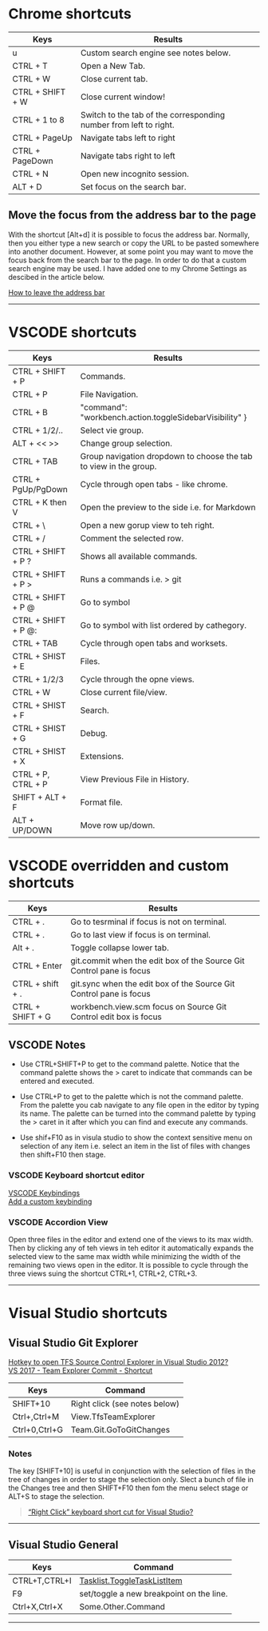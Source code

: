 # Chrome shortcuts

| Keys			    | Results			                                                    |
| -------------     | ----------------------------------------------------------------------|
| u     		    | Custom search engine see notes below.                                 |
| CTRL + T		    | Open a New Tab.                                                       |
| CTRL + W		    | Close current tab.                                                    |
| CTRL + SHIFT + W  | Close current window!                                                 |
| CTRL + 1 to 8	    | Switch to the tab of the corresponding number from left to right.     |
| CTRL + PageUp     | Navigate tabs left to right                                           |
| CTRL + PageDown   | Navigate tabs right to left                                           |
| CTRL + N          | Open new incognito session.                                           |
| ALT + D           | Set focus on the search bar.                                          |

## Move the focus from the address bar to the page

With the shortcut [Alt+d] it is possible to focus the address bar. Normally, then you either type a new search or copy the URL to be pasted somewhere into another document. However, at some point you may want to move the focus back from the search bar to the page. In order to do that a custom search engine may be used. I have added one to my Chrome Settings as descibed in the article below. 

[How to leave the address bar](http://xavierchow.github.io/2016/03/07/vimium-leave-address-bar/)

***

# VSCODE shortcuts

| Keys			        | Results			                                                    |
| -------------         | ----------------------------------------------------------------------|
| CTRL + SHIFT + P	    | Commands.                                                             |
| CTRL + P      	    | File Navigation.                                                      |
| CTRL + B              | "command": "workbench.action.toggleSidebarVisibility" }               |
| CTRL + 1/2/..    	    | Select vie group.                                                     |
| ALT + << >>           | Change group selection.                                               |
| CTRL + TAB    	    | Group navigation dropdown to choose the tab to view in the group.     |
| CTRL + PgUp/PgDown    | Cycle through open tabs - like chrome.                                |
| CTRL + K then V       | Open the preview to the side i.e. for Markdown                        |
| CTRL + \              | Open a new gorup view to teh right.                                   |
| CTRL + /              | Comment the selected row.                                             |
| CTRL + SHIFT + P ?	| Shows all available commands.                                         |
| CTRL + SHIFT + P >	| Runs a commands i.e. > git                                            |
| CTRL + SHIFT + P @	| Go to symbol                                                          |
| CTRL + SHIFT + P @:	| Go to symbol with list ordered by cathegory.                          |
| CTRL + TAB	        | Cycle through open tabs and worksets.                                 |
| CTRL + SHIST + E	    | Files.                                                                |
| CTRL + 1/2/3  	    | Cycle through the opne views.                                         |
| CTRL + W          	| Close current file/view.                                              |
| CTRL + SHIST + F	    | Search.                                                               |
| CTRL + SHIST + G	    | Debug.                                                                |
| CTRL + SHIST + X	    | Extensions.                                                           |
| CTRL + P, CTRL + P	| View Previous File in History.                                        |
| SHIFT + ALT + F   	| Format file.                                                          |
| ALT + UP/DOWN         | Move row up/down.                                                     |

# VSCODE overridden and custom shortcuts

| Keys			        | Results			                                                    |
| -------------         | ----------------------------------------------------------------------|
| CTRL + .	            | Go to tesrminal if focus is not on terminal.                          |
| CTRL + .	            | Go to last view if focus is on terminal.                              |
| Alt  + .	            | Toggle collapse lower tab.                                            |
| CTRL + Enter  	    | git.commit when the edit box of the Source Git Control pane is focus  |
| CTRL + shift + . 	    | git.sync when the edit box of the Source Git Control pane is focus    |
| CTRL + SHIFT + G	    | workbench.view.scm focus on  Source Git Control edit box is focus     |

## VSCODE Notes

- Use CTRL+SHIFT+P to get to the command palette. Notice that the command palette shows the > caret to indicate that commands can be entered and executed.

- Use CTRL+P to get to the palette which is not the command palette. From the palette you cab navigate to any file open in the editor by typing its name. The palette can be turned into the command palette by typing the > caret in it after which you can find and execute any commands.

- Use  shif+F10 as in visula studio to show the context sensitive menu on selection of any item i.e. select an item in the list of files with changes then shift+F10 then stage.

### VSCODE Keyboard shortcut editor

[VSCODE Keybindings](https://code.visualstudio.com/docs/getstarted/keybindings)  
[Add a custom keybinding](https://stackoverflow.com/questions/42796887/switch-focus-between-editor-and-integrated-terminal-in-visual-studio-code)

### VSCODE Accordion View
Open three files in the editor and extend one of the views to its max width. Then by clicking any of teh views in teh editor it automatically expands the selected view to the same max width while minimizing the width of the remaining two views open in the editor. It is possible to cycle through the three views suing the shortcut CTRL+1, CTRL+2, CTRL+3.

***

# Visual Studio shortcuts

## Visual Studio Git Explorer

[Hotkey to open TFS Source Control Explorer in Visual Studio 2012?](https://stackoverflow.com/questions/21131024/hotkey-to-open-tfs-source-control-explorer-in-visual-studio-2012)  
[VS 2017 - Team Explorer Commit - Shortcut](https://stackoverflow.com/questions/42706193/vs-2017-team-explorer-commit-shortcut)

| Keys			    | Command			                                                    |
| -------------     | ----------------------------------------------------------------------|
| SHIFT+10       	| Right click (see notes below)                                         |
| Ctrl+\,Ctrl+M 	| View.TfsTeamExplorer                                                  |
| Ctrl+0,Ctrl+G	    | Team.Git.GoToGitChanges                                               |

### Notes

The key [SHIFT+10] is useful in conjunction with the selection of files in the tree of changes 
in order to stage the selection only. Slect a bunch of file in the Changes tree and then SHIFT+F10 then fom the menu select stage or ALT+S to stage the selection.

>[“Right Click” keyboard short cut for Visual Studio?](https://stackoverflow.com/questions/559251/right-click-keyboard-short-cut-for-visual-studio)

***

## Visual Studio General

| Keys			    | Command			                                                    |
| -------------     | ----------------------------------------------------------------------|
| CTRL+T,CTRL+I     | [Tasklist.ToggleTaskListItem](https://stackoverflow.com/questions/15120139/strange-arrow-in-visual-studio-gutter-window) |
| F9                | set/toggle a new breakpoint on the line.                              |
| Ctrl+X,Ctrl+X	    | Some.Other.Command                                                    |


***
